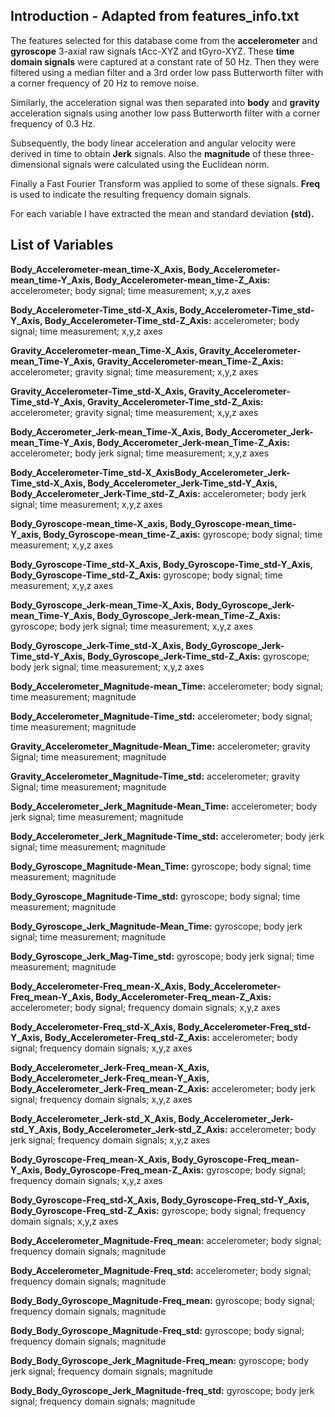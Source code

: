 ## Introduction - Adapted from features_info.txt
The features selected for this database come from the __accelerometer__ and __gyroscope__ 3-axial raw signals tAcc-XYZ and tGyro-XYZ. These __time domain signals__ were captured at a constant rate of 50 Hz. Then they were filtered using a median filter and a 3rd order low pass Butterworth filter with a corner frequency of 20 Hz to remove noise. 

Similarly, the acceleration signal was then separated into __body__ and __gravity__ acceleration signals using another low pass Butterworth filter with a corner frequency of 0.3 Hz. 

Subsequently, the body linear acceleration and angular velocity were derived in time to obtain __Jerk__ signals. Also the __magnitude__ of these three-dimensional signals were calculated using the Euclidean norm. 

Finally a Fast Fourier Transform  was applied to some of these signals. __Freq__ is used to indicate the resulting frequency domain signals.

For each variable I have extracted the mean and standard deviation __(std).__


## List of Variables

__Body_Accelerometer-mean_time-X_Axis, Body_Accelerometer-mean_time-Y_Axis, Body_Accelerometer-mean_time-Z_Axis:__
accelerometer; body signal; time measurement; x,y,z axes 

__Body_Accelerometer-Time_std-X_Axis, Body_Accelerometer-Time_std-Y_Axis, Body_Accelerometer-Time_std-Z_Axis:__ 
accelerometer; body signal; time measurement; x,y,z axes

__Gravity_Accelerometer-mean_Time-X_Axis, Gravity_Accelerometer-mean_Time-Y_Axis, Gravity_Accelerometer-mean_Time-Z_Axis:__
accelerometer; gravity signal; time measurement; x,y,z axes

__Gravity_Accelerometer-Time_std-X_Axis, Gravity_Accelerometer-Time_std-Y_Axis, Gravity_Accelerometer-Time_std-Z_Axis:__
accelerometer; gravity signal; time measurement; x,y,z axes  

__Body_Accerometer_Jerk-mean_Time-X_Axis, Body_Accerometer_Jerk-mean_Time-Y_Axis, Body_Accerometer_Jerk-mean_Time-Z_Axis:__
accelerometer; body jerk signal; time measurement; x,y,z axes
 
__Body_Accelerometer-Time_std-X_AxisBody_Accelerometer_Jerk-Time_std-X_Axis, Body_Accelerometer_Jerk-Time_std-Y_Axis, Body_Accelerometer_Jerk-Time_std-Z_Axis:__ 
accelerometer; body jerk signal; time measurement; x,y,z axes 

__Body_Gyroscope-mean_time-X_axis, Body_Gyroscope-mean_time-Y_axis, Body_Gyroscope-mean_time-Z_axis:__
gyroscope; body signal; time measurement; x,y,z axes
 
__Body_Gyroscope-Time_std-X_Axis, Body_Gyroscope-Time_std-Y_Axis, Body_Gyroscope-Time_std-Z_Axis:__
gyroscope; body signal; time measurement; x,y,z axes

__Body_Gyroscope_Jerk-mean_Time-X_Axis, Body_Gyroscope_Jerk-mean_Time-Y_Axis, Body_Gyroscope_Jerk-mean_Time-Z_Axis:__
gyroscope; body jerk signal; time measurement; x,y,z axes
 
__Body_Gyroscope_Jerk-Time_std-X_Axis, Body_Gyroscope_Jerk-Time_std-Y_Axis, Body_Gyroscope_Jerk-Time_std-Z_Axis:__ 
gyroscope; body jerk signal; time measurement; x,y,z axes

__Body_Accelerometer_Magnitude-mean_Time:__ 
accelerometer; body signal; time measurement; magnitude

__Body_Accelerometer_Magnitude-Time_std:__ 
accelerometer; body signal; time measurement; magnitude 

__Gravity_Accelerometer_Magnitude-Mean_Time:__ 
accelerometer; gravity Signal; time measurement; magnitude 

__Gravity_Accelerometer_Magnitude-Time_std:__
accelerometer; gravity Signal; time measurement; magnitude

__Body_Accelerometer_Jerk_Magnitude-Mean_Time:__ 
accelerometer; body jerk signal; time measurement; magnitude

__Body_Accelerometer_Jerk_Magnitude-Time_std:__
accelerometer; body jerk signal; time measurement; magnitude 

__Body_Gyroscope_Magnitude-Mean_Time:__ 
gyroscope; body signal; time measurement; magnitude

__Body_Gyroscope_Magnitude-Time_std:__
gyroscope; body signal; time measurement; magnitude 

__Body_Gyroscope_Jerk_Magnitude-Mean_Time:__ 
gyroscope; body jerk signal; time measurement; magnitude

__Body_Gyroscope_Jerk_Mag-Time_std:__
gyroscope; body jerk signal; time measurement; magnitude 

__Body_Accelerometer-Freq_mean-X_Axis, Body_Accelerometer-Freq_mean-Y_Axis, Body_Accelerometer-Freq_mean-Z_Axis:__ 
accelerometer; body signal; frequency domain signals; x,y,z axes

__Body_Accelerometer-Freq_std-X_Axis, Body_Accelerometer-Freq_std-Y_Axis, Body_Accelerometer-Freq_std-Z_Axis:__
accelerometer; body signal; frequency domain signals; x,y,z axes

__Body_Accelerometer_Jerk-Freq_mean-X_Axis, Body_Accelerometer_Jerk-Freq_mean-Y_Axis, Body_Accelerometer_Jerk-Freq_mean-Z_Axis:__ 
accelerometer; body jerk signal; frequency domain signals; x,y,z axes 

__Body_Accelerometer_Jerk-std_X_Axis, Body_Accelerometer_Jerk-std_Y_Axis, Body_Accelerometer_Jerk-std_Z_Axis:__
accelerometer; body jerk signal; frequency domain signals; x,y,z axes 

__Body_Gyroscope-Freq_mean-X_Axis, Body_Gyroscope-Freq_mean-Y_Axis, Body_Gyroscope-Freq_mean-Z_Axis:__ 
gyroscope; body signal; frequency domain signals; x,y,z axes

__Body_Gyroscope-Freq_std-X_Axis, Body_Gyroscope-Freq_std-Y_Axis, Body_Gyroscope-Freq_std-Z_Axis:__ 
gyroscope; body signal; frequency domain signals; x,y,z axes

__Body_Accelerometer_Magnitude-Freq_mean:__ 
accelerometer; body signal; frequency domain signals; magnitude

__Body_Accelerometer_Magnitude-Freq_std:__
accelerometer; body signal; frequency domain signals; magnitude 

__Body_Body_Gyroscope_Magnitude-Freq_mean:__ 
gyroscope; body signal; frequency domain signals; magnitude

__Body_Body_Gyroscope_Magnitude-Freq_std:__ 
gyroscope; body signal; frequency domain signals; magnitude 

__Body_Body_Gyroscope_Jerk_Magnitude-Freq_mean:__ 
gyroscope; body jerk signal; frequency domain signals; magnitude

__Body_Body_Gyroscope_Jerk_Magnitude-freq_std:__
gyroscope; body jerk signal; frequency domain signals; magnitude 

